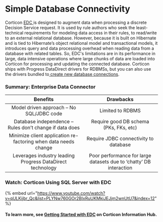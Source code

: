 # Simple Database Connectivity

Corticon [EDC ](https://documentation.progress.com/output/ua/Corticon/#page/corticon%2Fidentity-strategies.html%23)is designed to augment data when processing a discrete Decision Service request. It is used by rule authors who seek the least-technical requirements for modeling data access in their rules, to read/write to an external relational database. However, because it is built on Hibernate and is tied to Hibernate’s object relational model and transactional models, it introduces query and data processing overhead when reading data from a database with related tables. So, EDC's limitations are in its performance in large, data intensive operations where large chunks of data are loaded into Corticon for processing and updating the connected database. Corticon ships with Progress DataDirect drivers for RDBMSs, but you can also use the drivers bundled to[ create new database connections](https://documentation.progress.com/output/ua/Corticon/#page/corticon%2Fusing-datadirect-drivers.html%23).

### Summary: Enterprise Data Connector

|                             Benefits                            |                              Drawbacks                             |
| :-------------------------------------------------------------: | :----------------------------------------------------------------: |
|             Model driven approach – No SQL/JDBC code            |                          Limited to RDBMS                          |
|     Database independence – Rules don’t change if data does     |               Require good DB schema (PKs, FKs, etc)               |
| Minimize client application re-factoring when data needs change |                Require JDBC connectivity to database               |
|    Leverages industry leading Progress DataDirect technology    | Poor performance for large datasets due to ‘chatty’ DB interaction |

### Watch: Corticon Using SQL Server with EDC

{% embed url="https://www.youtube.com/watch?v=qULKijbr_Qc&list=PLYNw760GOr2BIxRuUKMkiJEJjm2wnUtU7&index=12" %}

#### To learn more, see [Getting Started with EDC](https://docs.progress.com/bundle/corticon-data-integration/page/Getting-Started-with-EDC.html) on Corticon Information Hub.
